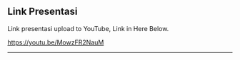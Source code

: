 ## Link Presentasi

Link presentasi upload to YouTube, Link in Here Below.

https://youtu.be/MowzFR2NauM

---
